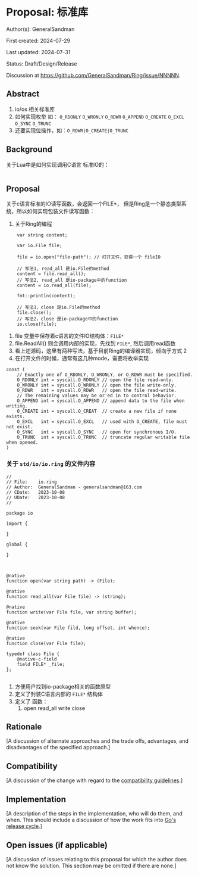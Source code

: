 # Proposal: 标准库

Author(s): GeneralSandman

First created: 2024-07-29

Last updated: 2024-07-31

Status: Draft/Design/Release

Discussion at https://github.com/GeneralSandman/Ring/issue/NNNNN.

## Abstract

1. io/os 相关标准库
2. 如何实现枚举 如：
`O_RDONLY` `O_WRONLY` `O_RDWR` `O_APPEND` `O_CREATE` `O_EXCL` `O_SYNC` `O_TRUNC`
3. 还要实现位操作，如：`O_RDWR|O_CREATE|O_TRUNC`

## Background

关于Lua中是如何实现调用C语言 标准IO的：

```lua
```

## Proposal

关于c语言标准的IO读写函数，会返回一个FILE*， 但是Ring是一个静态类型系统，所以如何实现包装文件读写函数：


1. 关于Ring的编程

```ring
    var string content;

    var io.File file;

    file = io.open("file-path"); // 打开文件，获得一个 fileIO

    // 写法1, read_all 是io.File的method
    content = file.read_all();
    // 写法2, read_all 是io-package中的function
    content = io.read_all(file);

    fmt::println(content);

    // 写法1，close 是io.File的method
    file.close();
    // 写法2，close 是io-package中的function
    io.close(file);
```



1. file 变量中保存着c语言的文件IO结构体：`FILE*`
2. file.ReadAll() 则会调用内部的实现，先找到 `FILE*`, 然后调用read函数
3. 看上述源码，这里有两种写法，基于目前Ring的编译器实现，倾向于方式 2
4. 在打开文件的时候，通常有这几种mode，需要将枚举实现
```
const (
	// Exactly one of O_RDONLY, O_WRONLY, or O_RDWR must be specified.
	O_RDONLY int = syscall.O_RDONLY // open the file read-only.
	O_WRONLY int = syscall.O_WRONLY // open the file write-only.
	O_RDWR   int = syscall.O_RDWR   // open the file read-write.
	// The remaining values may be or'ed in to control behavior.
	O_APPEND int = syscall.O_APPEND // append data to the file when writing.
	O_CREATE int = syscall.O_CREAT  // create a new file if none exists.
	O_EXCL   int = syscall.O_EXCL   // used with O_CREATE, file must not exist.
	O_SYNC   int = syscall.O_SYNC   // open for synchronous I/O.
	O_TRUNC  int = syscall.O_TRUNC  // truncate regular writable file when opened.
)
```



### 关于 `std/io/io.ring` 的文件内容

```ring
//
// File:    io.ring
// Author:  GeneralSandman - generalsandman@163.com
// CDate:   2023-10-08
// UDate:   2023-10-08
//

package io

import {

}

global {

}



@native
function open(var string path) -> (File);

@native
function read_all(var File file) -> (string);

@native
function write(var File file, var string buffer);

@native
function seek(var File fild, long offset, int whence);

@native
function close(var File file);

typedef class File {
	@native-c-field
	field FILE* _file;
};


```

1. 方便用户找到io-package相关的函数原型
1. 定义了封装C语言内部的 `FILE*` 结构体
2. 定义了 函数：
   1. open read_all write close



## Rationale

[A discussion of alternate approaches and the trade offs, advantages, and disadvantages of the specified approach.]

## Compatibility

[A discussion of the change with regard to the
[compatibility guidelines](https://go.dev/doc/go1compat).]

## Implementation

[A description of the steps in the implementation, who will do them, and when.
This should include a discussion of how the work fits into [Go's release cycle](https://go.dev/wiki/Go-Release-Cycle).]

## Open issues (if applicable)

[A discussion of issues relating to this proposal for which the author does not
know the solution. This section may be omitted if there are none.]
